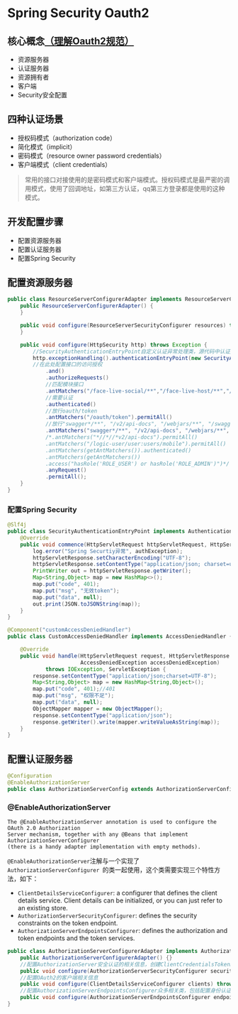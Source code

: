 

# Spring Security Oauth2

## 核心概念[（理解Oauth2规范）](http://www.ruanyifeng.com/blog/2014/05/oauth_2_0.html)
+ 资源服务器
+ 认证服务器
+ 资源拥有者
+ 客户端
+ Security安全配置


## 四种认证场景

+ 授权码模式（authorization code）
+ 简化模式（implicit）
+ 密码模式（resource owner password credentials）
+ 客户端模式（client credentials）
> 常用的接口对接使用的是密码模式和客户端模式。授权码模式是最严密的调用模式，使用了回调地址，如第三方认证，qq第三方登录都是使用的这种模式。


## 开发配置步骤
+ 配置资源服务器
+ 配置认证服务器
+ 配置Spring Security


## 配置资源服务器
~~~java
public class ResourceServerConfigurerAdapter implements ResourceServerConfigurer {
    public ResourceServerConfigurerAdapter() {
    }

    public void configure(ResourceServerSecurityConfigurer resources) throws Exception {
    }

    public void configure(HttpSecurity http) throws Exception {
        //SecurityAuthenticationEntryPoint自定义认证异常处理类，源代码中认证异常会抛出AuthenticationEntryPoint
        http.exceptionHandling().authenticationEntryPoint(new SecurityAuthenticationEntryPoint())
        //在此处配置接口的访问授权
            .and()
            .authorizeRequests()
            //匹配模块接口
            .antMatchers("/face-live-social/**","/face-live-host/**","/face-live-show/**","/logic-transaction/**","/logic-pay/**","/logic-im/**","/logic-sys/**", "/logic-gift/**")
            //需要认证
            .authenticated()
            //放行oauth/token
            .antMatchers("/oauth/token").permitAll()
            //放行"swagger*/**", "/v2/api-docs", "/webjars/**", "/swagger-resources/**"
            .antMatchers("swagger*/**", "/v2/api-docs", "/webjars/**", "/swagger-resources/**").permitAll()
            /*.antMatchers("*//*//*v2/api-docs").permitAll()
            .antMatchers("/logic-user/user:users/mobile").permitAll()
            .antMatchers(getAntMatchers()).authenticated()
            .antMatchers(getAntMatchers())
            .access("hasRole('ROLE_USER') or hasRole('ROLE_ADMIN')")*/
            .anyRequest()
            .permitAll();
    }
}
~~~
### 配置Spring Security
~~~java
@Slf4j
public class SecurityAuthenticationEntryPoint implements AuthenticationEntryPoint {
    @Override
    public void commence(HttpServletRequest httpServletRequest, HttpServletResponse httpServletResponse, AuthenticationException authException) throws IOException, ServletException {
        log.error("Spring Securtiy异常", authException);
        httpServletResponse.setCharacterEncoding("UTF-8");
        httpServletResponse.setContentType("application/json; charset=utf-8");
        PrintWriter out = httpServletResponse.getWriter();
        Map<String,Object> map = new HashMap<>();
        map.put("code", 401);
        map.put("msg", "无效token");
        map.put("data", null);
        out.print(JSON.toJSONString(map));
    }
}
~~~

~~~java
@Component("customAccessDeniedHandler")
public class CustomAccessDeniedHandler implements AccessDeniedHandler {

    @Override
    public void handle(HttpServletRequest request, HttpServletResponse response,
                       AccessDeniedException accessDeniedException)
            throws IOException, ServletException {
        response.setContentType("application/json;charset=UTF-8");
        Map<String,Object> map = new HashMap<String,Object>();
        map.put("code", 401);//401
        map.put("msg", "权限不足");
        map.put("data", null);
        ObjectMapper mapper = new ObjectMapper();
        response.setContentType("application/json");
        response.getWriter().write(mapper.writeValueAsString(map));
    }
}
~~~



## 配置认证服务器
~~~java
@Configuration
@EnableAuthorizationServer
public class AuthorizationServerConfig extends AuthorizationServerConfigurerAdapter {}
~~~

### **@EnableAuthorizationServer**
~~~
The @EnableAuthorizationServer annotation is used to configure the OAuth 2.0 Authorization
Server mechanism, together with any @Beans that implement AuthorizationServerConfigurer
(there is a handy adapter implementation with empty methods).
~~~
`@EnableAuthorizationServer`注解与一个实现了`AuthorizationServerConfigurer `的类一起使用，这个类需要实现三个特性方法，如下：

+ `ClientDetailsServiceConfigurer`: a configurer that defines the client details service. Client details can be initialized, or you can just refer to an existing store.
+ `AuthorizationServerSecurityConfigurer`: defines the security constraints on the token endpoint.
+ `AuthorizationServerEndpointsConfigurer`: defines the authorization and token endpoints and the token services.
~~~java
public class AuthorizationServerConfigurerAdapter implements AuthorizationServerConfigurer {
    public AuthorizationServerConfigurerAdapter() {}
    //配置AuthorizationServer安全认证的相关信息，创建ClientCredentialsTokenEndpointFilter核心过滤器
    public void configure(AuthorizationServerSecurityConfigurer security) throws Exception {}
    //配置OAuth2的客户端相关信息
    public void configure(ClientDetailsServiceConfigurer clients) throws Exception {}
    //配置AuthorizationServerEndpointsConfigurer众多相关类，包括配置身份认证器，配置认证方式，TokenStore，TokenGranter，OAuth2RequestFactory
    public void configure(AuthorizationServerEndpointsConfigurer endpoints) throws Exception {}
}
~~~





